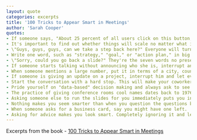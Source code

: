 ```yaml
---
layout: quote
categories: excerpts
title: '100 Tricks to Appear Smart in Meetings'
author: 'Sarah Cooper'
quotes:
- If someone says, "About 25 percent of all users click on this button," jump in with, "So about one in four," and make a note of it. Everyone will nod their heads in agreement, secretly impressed and envious of your quick math skills.
- It's important to find out whether things will scale no matter what it is you're discussing. No one even really knows what that means, but it's a good catchall question that generally applies and drives engineers nuts.
- \"Guys, guys, guys, can we take a step back here?" Everyone will turn their heads toward you, amazed at your ability to silence the fray. Follow it up with a quick, "What problem are we really trying to solve?" and, boom! You've bought yourself another hour of looking smart.
- Write one word, such as "strategy," "goal," or "action plan," in big letters and with a double underline. Then just sit down. Your team will know you mean business.
- \"Sorry, could you go back a slide?" They're the seven words no presenter wants to hear. It doesn't matter where in the presentation you shout this out; it'll immediately make you look like you're paying closer attention than everyone else is, because clearly they missed the thing that you're about to brilliantly point out. Don't have anything to point out? Just stare silently for several seconds, then say, "OK, let's move on."
- If someone starts talking without announcing who she is, interrupt and ask, "Who's speaking?" even if you know who it is. This is a great trick to use when you know you probably won't say anything else on the call.
- When someone mentions a large number, put it in terms of a city, country, or other geographic location. If you don't have one handy, just make up some population of people. Your coworkers will be impressed by your deep knowledge of the world census.
- If someone is giving an update on a project, interrupt him and let everyone know how important this update is. Then ask the person to continue. This establishes your dominance over the meeting.
- Start the conversation with a hard stop. This will make your coworker think that every minute of your day is smartly accounted for. Your coworker will now feel the need to get to the point quickly, and if he can't, he can send you an e-mail instead.
- Pride yourself on "data-based" decision making and always ask to see the data before the conversation can move forward. If your coworker has the data, ask for more. If she has more, ask her to summarize it. By the time you get the summary, the data will be out of date, so ask for the latest data.
- The practice of giving conference rooms cool names dates back to 1976, when it didn't work then, either. Simply pick a fun theme for your conference rooms and no will ever realize that this is where their happiness will go to die.
- Asking someone else to run the slides for you immediately puts you in a position of power where you can say things like, "Next slide, please," "Just go back a few slides," and "Please try and keep up with me, Janet.".
- Nothing makes you seem smarter than when you question the questions by asking if they're the right questions.
- When someone asks for a business card, say you might have one left.
- Asking for advice makes you look smart. Completely ignoring it and leaving everyone wondering why you bothered to ask for anyone's opinion in the first place makes you look like a CEO.
---
```

Excerpts from the book - [100 Tricks to Appear Smart in Meetings](https://www.amazon.com/dp/1449476058)
